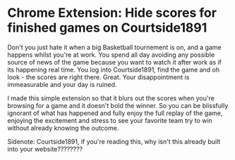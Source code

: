 # Chrome Extension: Hide scores for finished games on Courtside1891

Don't you just hate it when a big Basketball tournement is on, and a game happens whilst you're at work. You spend all day avoiding any possible source of news of the game because you want to watch it after work as if its happening real time. You log into Courtside1891, find the game and oh look - the scores are right there. Great. Your disappointment is immeasurable and your day is ruined. 

I made this simple extension so that it blurs out the scores when you're browsing for a game and it doesn't bold the winner. So you can be blissfully ignorant of what has happened and fully enjoy the full replay of the game, enjoying the excitement and stress to see your favorite team try to win without already knowing the outcome. 

Sidenote: Courtside1891, if you're reading this, why isn't this already built into your website????????
